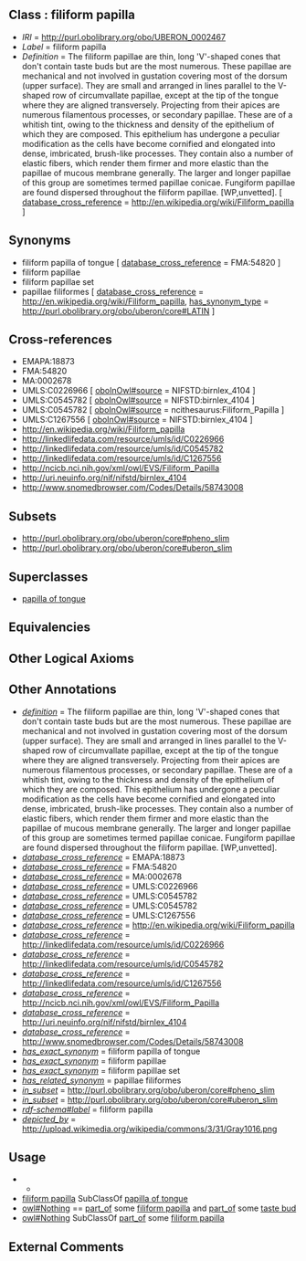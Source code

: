 
## Class : filiform papilla

 * *IRI* = http://purl.obolibrary.org/obo/UBERON_0002467
 * *Label* = filiform papilla
 * *Definition* = The filiform papillae are thin, long 'V'-shaped cones that don't contain taste buds but are the most numerous. These papillae are mechanical and not involved in gustation covering most of the dorsum (upper surface). They are small and arranged in lines parallel to the V-shaped row of circumvallate papillae, except at the tip of the tongue where they are aligned transversely. Projecting from their apices are numerous filamentous processes, or secondary papillae. These are of a whitish tint, owing to the thickness and density of the epithelium of which they are composed. This epithelium has undergone a peculiar modification as the cells have become cornified and elongated into dense, imbricated, brush-like processes. They contain also a number of elastic fibers, which render them firmer and more elastic than the papillae of mucous membrane generally. The larger and longer papillae of this group are sometimes termed papillae conicae. Fungiform papillae are found dispersed throughout the filiform papillae. [WP,unvetted]. [ [database_cross_reference](../../ef/oboInOwl#hasDbXref.md) = http://en.wikipedia.org/wiki/Filiform_papilla ]

## Synonyms

 * filiform papilla of tongue [ [database_cross_reference](../../ef/oboInOwl#hasDbXref.md) = FMA:54820 ]
 * filiform papillae
 * filiform papillae set
 * papillae filiformes [ [database_cross_reference](../../ef/oboInOwl#hasDbXref.md) = http://en.wikipedia.org/wiki/Filiform_papilla, [has_synonym_type](../../pe/oboInOwl#hasSynonymType.md) = http://purl.obolibrary.org/obo/uberon/core#LATIN ]

## Cross-references

 * EMAPA:18873
 * FMA:54820
 * MA:0002678
 * UMLS:C0226966 [ [oboInOwl#source](../../ce/oboInOwl#source.md) = NIFSTD:birnlex_4104 ]
 * UMLS:C0545782 [ [oboInOwl#source](../../ce/oboInOwl#source.md) = NIFSTD:birnlex_4104 ]
 * UMLS:C0545782 [ [oboInOwl#source](../../ce/oboInOwl#source.md) = ncithesaurus:Filiform_Papilla ]
 * UMLS:C1267556 [ [oboInOwl#source](../../ce/oboInOwl#source.md) = NIFSTD:birnlex_4104 ]
 * http://en.wikipedia.org/wiki/Filiform_papilla
 * http://linkedlifedata.com/resource/umls/id/C0226966
 * http://linkedlifedata.com/resource/umls/id/C0545782
 * http://linkedlifedata.com/resource/umls/id/C1267556
 * http://ncicb.nci.nih.gov/xml/owl/EVS/Filiform_Papilla
 * http://uri.neuinfo.org/nif/nifstd/birnlex_4104
 * http://www.snomedbrowser.com/Codes/Details/58743008

## Subsets

 * http://purl.obolibrary.org/obo/uberon/core#pheno_slim
 * http://purl.obolibrary.org/obo/uberon/core#uberon_slim

## Superclasses

 * [papilla of tongue](../../UBERON/26/UBERON_0001726.md)

## Equivalencies


## Other Logical Axioms


## Other Annotations

 * *[definition](../../IAO/15/IAO_0000115.md)* = The filiform papillae are thin, long 'V'-shaped cones that don't contain taste buds but are the most numerous. These papillae are mechanical and not involved in gustation covering most of the dorsum (upper surface). They are small and arranged in lines parallel to the V-shaped row of circumvallate papillae, except at the tip of the tongue where they are aligned transversely. Projecting from their apices are numerous filamentous processes, or secondary papillae. These are of a whitish tint, owing to the thickness and density of the epithelium of which they are composed. This epithelium has undergone a peculiar modification as the cells have become cornified and elongated into dense, imbricated, brush-like processes. They contain also a number of elastic fibers, which render them firmer and more elastic than the papillae of mucous membrane generally. The larger and longer papillae of this group are sometimes termed papillae conicae. Fungiform papillae are found dispersed throughout the filiform papillae. [WP,unvetted].
 * *[database_cross_reference](../../ef/oboInOwl#hasDbXref.md)* = EMAPA:18873
 * *[database_cross_reference](../../ef/oboInOwl#hasDbXref.md)* = FMA:54820
 * *[database_cross_reference](../../ef/oboInOwl#hasDbXref.md)* = MA:0002678
 * *[database_cross_reference](../../ef/oboInOwl#hasDbXref.md)* = UMLS:C0226966
 * *[database_cross_reference](../../ef/oboInOwl#hasDbXref.md)* = UMLS:C0545782
 * *[database_cross_reference](../../ef/oboInOwl#hasDbXref.md)* = UMLS:C0545782
 * *[database_cross_reference](../../ef/oboInOwl#hasDbXref.md)* = UMLS:C1267556
 * *[database_cross_reference](../../ef/oboInOwl#hasDbXref.md)* = http://en.wikipedia.org/wiki/Filiform_papilla
 * *[database_cross_reference](../../ef/oboInOwl#hasDbXref.md)* = http://linkedlifedata.com/resource/umls/id/C0226966
 * *[database_cross_reference](../../ef/oboInOwl#hasDbXref.md)* = http://linkedlifedata.com/resource/umls/id/C0545782
 * *[database_cross_reference](../../ef/oboInOwl#hasDbXref.md)* = http://linkedlifedata.com/resource/umls/id/C1267556
 * *[database_cross_reference](../../ef/oboInOwl#hasDbXref.md)* = http://ncicb.nci.nih.gov/xml/owl/EVS/Filiform_Papilla
 * *[database_cross_reference](../../ef/oboInOwl#hasDbXref.md)* = http://uri.neuinfo.org/nif/nifstd/birnlex_4104
 * *[database_cross_reference](../../ef/oboInOwl#hasDbXref.md)* = http://www.snomedbrowser.com/Codes/Details/58743008
 * *[has_exact_synonym](../../ym/oboInOwl#hasExactSynonym.md)* = filiform papilla of tongue
 * *[has_exact_synonym](../../ym/oboInOwl#hasExactSynonym.md)* = filiform papillae
 * *[has_exact_synonym](../../ym/oboInOwl#hasExactSynonym.md)* = filiform papillae set
 * *[has_related_synonym](../../ym/oboInOwl#hasRelatedSynonym.md)* = papillae filiformes
 * *[in_subset](../../et/oboInOwl#inSubset.md)* = http://purl.obolibrary.org/obo/uberon/core#pheno_slim
 * *[in_subset](../../et/oboInOwl#inSubset.md)* = http://purl.obolibrary.org/obo/uberon/core#uberon_slim
 * *[rdf-schema#label](../../el/rdf-schema#label.md)* = filiform papilla
 * *[depicted_by](../../depicted/by/depicted_by.md)* = http://upload.wikimedia.org/wikipedia/commons/3/31/Gray1016.png

## Usage

 * -
 * [filiform papilla](../../UBERON/67/UBERON_0002467.md) SubClassOf [papilla of tongue](../../UBERON/26/UBERON_0001726.md)
 * [owl#Nothing](../../ng/owl#Nothing.md) == [part_of](../../BFO/50/BFO_0000050.md) some [filiform papilla](../../UBERON/67/UBERON_0002467.md) and [part_of](../../BFO/50/BFO_0000050.md) some [taste bud](../../UBERON/27/UBERON_0001727.md)
 * [owl#Nothing](../../ng/owl#Nothing.md) SubClassOf [part_of](../../BFO/50/BFO_0000050.md) some [filiform papilla](../../UBERON/67/UBERON_0002467.md)

## External Comments

